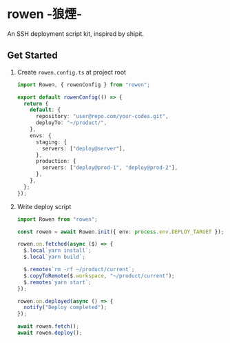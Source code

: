 # rowen -狼煙-

An SSH deployment script kit, inspired by shipit.

## Get Started

1. Create `rowen.config.ts` at project root

   ```ts
   import Rowen, { rowenConfig } from "rowen";

   export default rowenConfig(() => {
     return {
       default: {
         repository: "user@repo.com/your-codes.git",
         deployTo: "~/product/",
       },
       envs: {
         staging: {
           servers: ["deploy@server"],
         },
         production: {
           servers: ["deploy@prod-1", "deploy@prod-2"],
         },
       },
     };
   });
   ```

2. Write deploy script

   ```ts
   import Rowen from "rowen";

   const rowen = await Rowen.init({ env: process.env.DEPLOY_TARGET });

   rowen.on.fetched(async ($) => {
     $.local`yarn install`;
     $.local`yarn build`;

     $.remotes`rm -rf ~/product/current`;
     $.copyToRemote($.workspace, "~/product/current");
     $.remotes`yarn start`;
   });

   rowen.on.deployed(async () => {
     notify("Deploy completed");
   });

   await rowen.fetch();
   await rowen.deploy();
   ```
